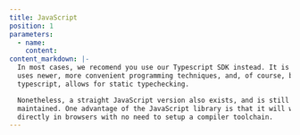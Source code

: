 ```yaml
---
title: JavaScript
position: 1
parameters:
  - name:
    content:
content_markdown: |-
  In most cases, we recomend you use our Typescript SDK instead. It is newer,
  uses newer, more convenient programming techniques, and, of course, being
  typescript, allows for static typechecking.

  Nonetheless, a straight JavaScript version also exists, and is still
  maintained. One advantage of the JavaScript library is that it will work
  directly in browsers with no need to setup a compiler toolchain. 
---
```

